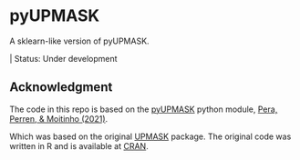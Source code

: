 # pyUPMASK

A sklearn-like version of pyUPMASK.

| Status: Under development

## Acknowledgment

The code in this repo is based on the [pyUPMASK](https://github.com/msolpera/pyUPMASK) python module, [Pera, Perren, & Moitinho (2021)](https://www.aanda.org/articles/aa/abs/2021/06/aa40252-20/aa40252-20.html).

Which was based on the original [UPMASK](https://cran.r-project.org/web/packages/UPMASK/) package. The original code was written in R and is available at [CRAN](https://cran.r-project.org/web/packages/UPMASK/).
